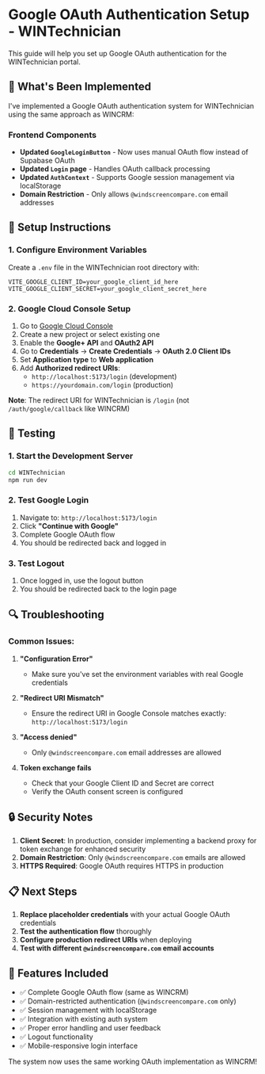# Google OAuth Authentication Setup - WINTechnician

This guide will help you set up Google OAuth authentication for the WINTechnician portal.

## 🎯 What's Been Implemented

I've implemented a Google OAuth authentication system for WINTechnician using the same approach as WINCRM:

### Frontend Components
- **Updated `GoogleLoginButton`** - Now uses manual OAuth flow instead of Supabase OAuth
- **Updated `Login` page** - Handles OAuth callback processing
- **Updated `AuthContext`** - Supports Google session management via localStorage
- **Domain Restriction** - Only allows `@windscreencompare.com` email addresses

## 🔧 Setup Instructions

### 1. Configure Environment Variables

Create a `.env` file in the WINTechnician root directory with:
```env
VITE_GOOGLE_CLIENT_ID=your_google_client_id_here
VITE_GOOGLE_CLIENT_SECRET=your_google_client_secret_here
```

### 2. Google Cloud Console Setup

1. Go to [Google Cloud Console](https://console.cloud.google.com/)
2. Create a new project or select existing one
3. Enable the **Google+ API** and **OAuth2 API**
4. Go to **Credentials** → **Create Credentials** → **OAuth 2.0 Client IDs**
5. Set **Application type** to **Web application**
6. Add **Authorized redirect URIs**:
   - `http://localhost:5173/login` (development)
   - `https://yourdomain.com/login` (production)

**Note**: The redirect URI for WINTechnician is `/login` (not `/auth/google/callback` like WINCRM)

## 🚀 Testing

### 1. Start the Development Server
```bash
cd WINTechnician
npm run dev
```

### 2. Test Google Login
1. Navigate to: `http://localhost:5173/login`
2. Click **"Continue with Google"**
3. Complete Google OAuth flow
4. You should be redirected back and logged in

### 3. Test Logout
1. Once logged in, use the logout button
2. You should be redirected back to the login page

## 🔍 Troubleshooting

### Common Issues:

1. **"Configuration Error"**
   - Make sure you've set the environment variables with real Google credentials

2. **"Redirect URI Mismatch"**
   - Ensure the redirect URI in Google Console matches exactly: `http://localhost:5173/login`

3. **"Access denied"**
   - Only `@windscreencompare.com` email addresses are allowed

4. **Token exchange fails**
   - Check that your Google Client ID and Secret are correct
   - Verify the OAuth consent screen is configured

## 🔒 Security Notes

1. **Client Secret**: In production, consider implementing a backend proxy for token exchange for enhanced security
2. **Domain Restriction**: Only `@windscreencompare.com` emails are allowed
3. **HTTPS Required**: Google OAuth requires HTTPS in production

## 📋 Next Steps

1. **Replace placeholder credentials** with your actual Google OAuth credentials
2. **Test the authentication flow** thoroughly
3. **Configure production redirect URIs** when deploying
4. **Test with different `@windscreencompare.com` email accounts**

## 🎉 Features Included

- ✅ Complete Google OAuth flow (same as WINCRM)
- ✅ Domain-restricted authentication (`@windscreencompare.com` only)
- ✅ Session management with localStorage
- ✅ Integration with existing auth system
- ✅ Proper error handling and user feedback
- ✅ Logout functionality
- ✅ Mobile-responsive login interface

The system now uses the same working OAuth implementation as WINCRM!
